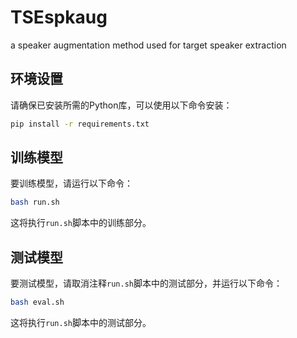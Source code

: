 # TSEspkaug
a speaker augmentation method used for target speaker extraction

## 环境设置
请确保已安装所需的Python库，可以使用以下命令安装：
```bash
pip install -r requirements.txt
```

## 训练模型
要训练模型，请运行以下命令：
```bash
bash run.sh
```
这将执行`run.sh`脚本中的训练部分。

## 测试模型
要测试模型，请取消注释`run.sh`脚本中的测试部分，并运行以下命令：
```bash
bash eval.sh
```
这将执行`run.sh`脚本中的测试部分。
